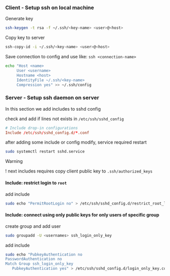 ### Client - Setup ssh on local machine

Generate key
```sh
ssh-keygen -t rsa -f ~/.ssh/<key-name> <user>@<host>
```

Copy key to server
```sh
ssh-copy-id -i ~/.ssh/<key-name> <user>@<host>
```

Save connection to config and use like: `ssh <connection-name>`
```sh
echo "Host <name>
     User <username>
     Hostname <host>
     IdentityFile ~/.ssh/<key-name>
     Compression yes" >> ~/.ssh/config
```

### Server - Setup ssh daemon on server

In this section we add includes to sshd config 

check and add if lines not exists in `/etc/ssh/sshd_config`
```conf
# Include drop-in configurations
Include /etc/ssh/sshd_config.d/*.conf
```
after adding some include or config modify, service required restart
```sh
sudo systemctl restart sshd.service
```

> [!WARNING]
! next includes requires copy client public key to `.ssh/authorized_keys`


#### Include: restrict login to `root`

add include
```sh
sudo echo "PermitRootLogin no" > /etc/ssh/sshd_config.d/restrict_root_login.conf
```


#### Include: connect using **only** public keys for **only** users of specific group

create group and add user
```sh
sudo groupadd -U <usernames> ssh_login_only_key
```

add include
```sh
sudo echo "PubkeyAuthentication no
PasswordAuthentication no
Match Group ssh_login_only_key
   PubkeyAuthentication yes" > /etc/ssh/sshd_config.d/login_only_key.conf
```
